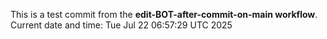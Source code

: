 This is a test commit from the **edit-BOT-after-commit-on-main workflow**.
Current date and time: Tue Jul 22 06:57:29 UTC 2025
